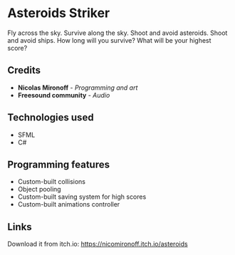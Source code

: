 <p align="center">
  <a href="https://nicomironoff.itch.io/asteroids">
  </a> 
</p>

# Asteroids Striker

Fly across the sky. Survive along the sky. Shoot and avoid asteroids. Shoot and avoid ships. 
How long will you survive? What will be your highest score?

## Credits

- **Nicolas Mironoff** - *Programming and art*
- **Freesound community** - *Audio*

## Technologies used
- SFML
- C#

## Programming features
- Custom-built collisions
- Object pooling
- Custom-built saving system for high scores
- Custom-built animations controller

## Links

Download it from itch.io: https://nicomironoff.itch.io/asteroids
